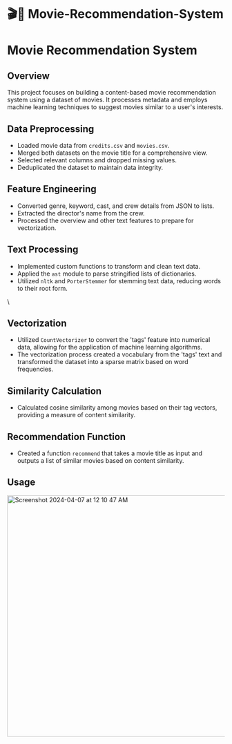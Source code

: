 # 🎬🍿 Movie-Recommendation-System

# Movie Recommendation System

## Overview

This project focuses on building a content-based movie recommendation system using a dataset of movies. It processes metadata and employs machine learning techniques to suggest movies similar to a user's interests.

## Data Preprocessing

- Loaded movie data from `credits.csv` and `movies.csv`.
- Merged both datasets on the movie title for a comprehensive view.
- Selected relevant columns and dropped missing values.
- Deduplicated the dataset to maintain data integrity.
  
## Feature Engineering

- Converted genre, keyword, cast, and crew details from JSON to lists.
- Extracted the director's name from the crew.
- Processed the overview and other text features to prepare for vectorization.

## Text Processing

- Implemented custom functions to transform and clean text data.
- Applied the `ast` module to parse stringified lists of dictionaries.
- Utilized `nltk` and `PorterStemmer` for stemming text data, reducing words to their root form.

\
## Vectorization

- Utilized `CountVectorizer` to convert the 'tags' feature into numerical data, allowing for the application of machine learning algorithms.
- The vectorization process created a vocabulary from the 'tags' text and transformed the dataset into a sparse matrix based on word frequencies.

## Similarity Calculation

- Calculated cosine similarity among movies based on their tag vectors, providing a measure of content similarity.

## Recommendation Function

- Created a function `recommend` that takes a movie title as input and outputs a list of similar movies based on content similarity.

## Usage

<img width="559" alt="Screenshot 2024-04-07 at 12 10 47 AM" src="https://github.com/rharit99/Movie-Recommendation-System/assets/159074503/f23f37f1-337d-4847-aee5-3c6646dd2e76">

